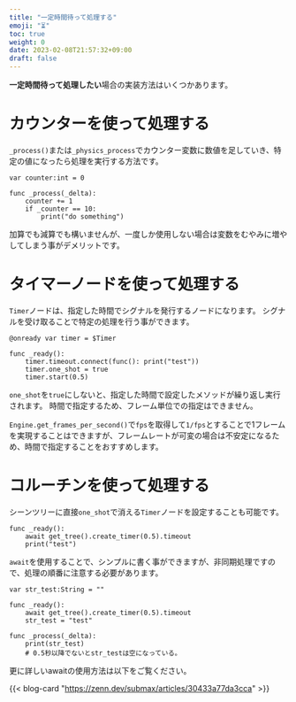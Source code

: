```yaml
---
title: "一定時間待って処理する"
emoji: "⏳"
toc: true
weight: 0
date: 2023-02-08T21:57:32+09:00
draft: false
---
```


**一定時間待って処理したい**場合の実装方法はいくつかあります。

# カウンターを使って処理する

`_process()`または`_physics_process`でカウンター変数に数値を足していき、特定の値になったら処理を実行する方法です。

```gdscript
var counter:int = 0

func _process(_delta):
    counter += 1
    if _counter == 10:
        print("do something")
```

加算でも減算でも構いませんが、一度しか使用しない場合は変数をむやみに増やしてしまう事がデメリットです。

# タイマーノードを使って処理する

`Timer`ノードは、指定した時間でシグナルを発行するノードになります。
シグナルを受け取ることで特定の処理を行う事ができます。

```gdscript
@onready var timer = $Timer

func _ready():
	timer.timeout.connect(func(): print("test"))
	timer.one_shot = true
	timer.start(0.5)
```

`one_shot`を`true`にしないと、指定した時間で設定したメソッドが繰り返し実行されます。
時間で指定するため、フレーム単位での指定はできません。

`Engine.get_frames_per_second()`で`fps`を取得して`1/fps`とすることで1フレームを実現することはできますが、フレームレートが可変の場合は不安定になるため、時間で指定することをおすすめします。


# コルーチンを使って処理する

シーンツリーに直接`one_shot`で消える`Timer`ノードを設定することも可能です。

```gdscript
func _ready():
	await get_tree().create_timer(0.5).timeout
	print("test")
```

`await`を使用することで、シンプルに書く事ができますが、非同期処理ですので、処理の順番に注意する必要があります。


```gdscript
var str_test:String = ""

func _ready():
	await get_tree().create_timer(0.5).timeout
	str_test = "test"

func _process(_delta):
    print(str_test)
    # 0.5秒以降でないとstr_testは空になっている。
```

更に詳しいawaitの使用方法は以下をご覧ください。

{{< blog-card "https://zenn.dev/submax/articles/30433a77da3cca" >}}